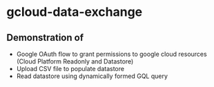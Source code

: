 # gcloud-data-exchange

## Demonstration of 
* Google OAuth flow to grant permissions to google cloud resources (Cloud Platform Readonly and Datastore)
* Upload CSV file to populate datastore 
* Read datastore using dynamically formed GQL query
